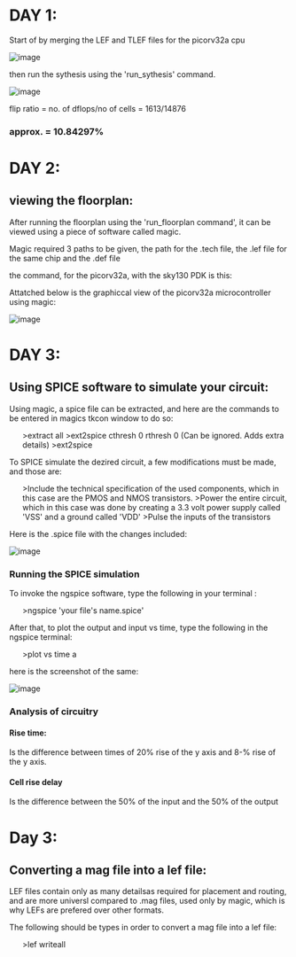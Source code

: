 <h1>DAY 1:</h1>

Start of by merging the LEF and TLEF files for the picorv32a cpu

![image](https://github.com/user-attachments/assets/7b75380f-12ff-46ad-9e9c-784c96725919)

then run the sythesis using the 'run_sythesis' command.

![image](https://github.com/user-attachments/assets/816bf3b0-0112-412a-93ce-46f784149c2a)

flip ratio = no. of dflops/no of cells = 1613/14876 
<h3>approx. = 10.84297%</h3>
<h1>DAY 2:</h1>

<h2>viewing the floorplan:</h2>

After running the floorplan using the 'run_floorplan command', it can be viewed using a piece of software called magic.

Magic required 3 paths to be given, the path for the .tech file, the .lef file for the same chip and the .def file

the command, for the picorv32a, with the sky130 PDK is this:

Attatched below is the graphiccal view of the picorv32a microcontroller using magic:

![image](https://github.com/user-attachments/assets/7fad648a-6d9d-42af-8acb-e99f32a2849b)

<h1>DAY 3:</h1>

<h2>Using SPICE software to simulate your circuit:</h2>

Using magic, a spice file can be extracted, and here are the commands to be entered in magics tkcon window to do so:

<ul>
  >extract all
  >ext2spice cthresh 0 rthresh 0 (Can be ignored. Adds extra details)
  >ext2spice 
</ul>

To SPICE simulate the dezired circuit, a few modifications must be made, and those are:

<ul>
  >Include the technical specification of the used components, which in this case are the PMOS and NMOS transistors.
  >Power the entire circuit, which in this case was done by creating a 3.3 volt power supply called 'VSS' and a ground called 'VDD'
  >Pulse the inputs of the transistors 
</ul>

Here is the .spice file with the changes included:

![image](https://github.com/user-attachments/assets/20f8efcb-bda4-4069-bdee-d8eec1e28192)

<h3>Running the SPICE simulation</h3>

To invoke the ngspice software, type the following in your terminal :
<ul>
  >ngspice 'your file's name.spice'
</ul>

After that, to plot the output and input vs time, type the following in the ngspice terminal:

<ul>
  >plot  vs time a
</ul>

here is the screenshot of the same:

![image](https://github.com/user-attachments/assets/037ac3a1-0044-4588-8b7a-ec3daa822691)


<h3>Analysis of circuitry</h3>

<h4>Rise time:</h4>
Is the difference between times of 20% rise of the y axis and 8-% rise of the y axis.
<h4>Cell rise delay</h4>
Is the difference between the 50% of the  input and the 50% of the output

<h1> Day 3:</h1>
<h2>Converting a mag file into a lef file:</h2>

LEF files contain only as many detailsas required for placement and routing, and are more universl compared to .mag files, used only by magic, which is why LEFs are prefered over other formats.

The following should be types in order to convert a mag file into a lef file:

<ul>
  >lef writeall
</ul>

